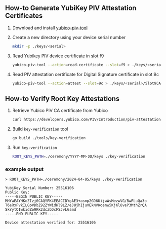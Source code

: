## How-to Generate YubiKey PIV Attestation Certificates

1. Download and install [yubico-piv-tool](https://developers.yubico.com/yubico-piv-tool/Releases/)

1. Create a new directory using your device serial number
   ```sh
   mkdir -p ./keys/<serial>
   ```
1. Read Yubikey PIV device certificate in slot f9
   ```sh
   yubico-piv-tool --action=read-certificate --slot=f9 > ./keys/<serial>/SlotF9Intermediate.pem
   ```

1. Read PIV attestation certificate for Digital Signature certificate in slot 9c
   ```sh
   yubico-piv-tool --action=attest --slot=9c > ./keys/<serial>/Slot9CAttestation.pem
   ```

## How-to Verify Root Key Attestations

1. Retrieve Yubico PIV CA certificate from Yubico
   ```sh
   curl https://developers.yubico.com/PIV/Introduction/piv-attestation-ca.pem -o piv-attestation-ca.pem
   ```

1. Build `key-verification` tool
   ```sh
   go build ./tools/key-verification
   ```
1. Run `key-verification`
   ```sh
   ROOT_KEYS_PATH=./ceremony/YYYY-MM-DD/keys ./key-verification
   ```

### example output

```log
> ROOT_KEYS_PATH=./ceremony/2024-04-05/keys ./key-verification

YubiKey Serial Number: 25516106
Public Key:
-----BEGIN PUBLIC KEY-----
MHYwEAYHKoZIzj0CAQYFK4EEACIDYgAE3+asmp2GD6UijwWvMezwVG/BwFLuQa3o
T6eRxFvkILGpVDbZ92ZYWidHl9LZ/eJUjhIjuVEkNVKoenw5KjKl8veP3MthZrQA
SkYytOIwkidZo9Rk2dczbDcFSJvLGsmd
-----END PUBLIC KEY-----

Device attestation verified for: 25516106
```
